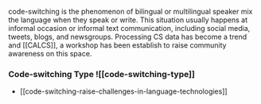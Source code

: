 code-switching is the phenomenon of bilingual or multilingual speaker mix the language when they speak or write. This situation usually happens at informal occasion or informal text communication, including social media, tweets, blogs, and newsgroups. Processing CS data has become a trend and [[CALCS]], a workshop has been establish to raise community awareness on this space.


### Code-switching Type ![[code-switching-type]]
- [[code-switching-raise-challenges-in-language-technologies]]

